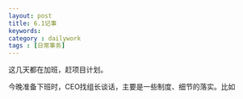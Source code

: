 ```yaml
---
layout: post
title: 6.1记事
keywords: 
category : dailywork
tags : [日常事务]
---
```

这几天都在加班，赶项目计划。

今晚准备下班时，CEO找组长谈话，主要是一些制度、细节的落实。比如
